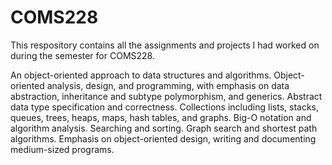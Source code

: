 # COMS228

This respository contains all the assignments and projects I had worked on during the semester for COMS228.

An object-oriented approach to data structures and algorithms. Object-oriented analysis, design, and programming, with emphasis on data abstraction, inheritance and subtype polymorphism, and generics. Abstract data type specification and correctness. Collections including lists, stacks, queues, trees, heaps, maps, hash tables, and graphs. Big-O notation and algorithm analysis. Searching and sorting. Graph search and shortest path algorithms. Emphasis on object-oriented design, writing and documenting medium-sized programs.
